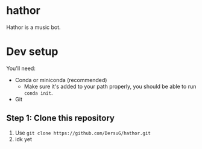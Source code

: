 # hathor
Hathor is a music bot.

# Dev setup
You'll need:
- Conda or miniconda (recommended)
  - Make sure it's added to your path properly, you should be able to run `conda init`.
- Git

## Step 1: Clone this repository
1. Use `git clone https://github.com/DersuG/hathor.git`
2. idk yet
